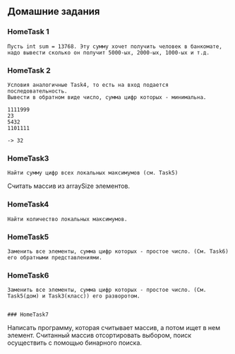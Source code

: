## Домашние задания

### HomeTask 1

```
Пусть int sum = 13768. Эту сумму хочет получить человек в банкомате, надо вывести сколько он получит 5000-ых, 2000-ых, 1000-ых и т.д.
```

### HomeTask 2

```
Условия аналогичные Task4, то есть на вход подается последовательность.
Вывести в обратном виде число, сумма цифр которых - минимальна.

1111999
23
5432
1101111

-> 32
```

### HomeTask3

```
Найти сумму цифр всех локальных максимумов (см. Task5)
```

Считать массив из arraySize элементов.

### HomeTask4

```
Найти количество локальных максимумов.
```

### HomeTask5

```
Заменить все элементы, сумма цифр которых - простое число. (См. Task6) его обратными представлениями.
```

### HomeTask6

```
Заменить все элементы, сумма цифр которых - простое число. (См. Task5(дом) и Task3(класс)) его разворотом.


### HomeTask7

```
Написать программу, которая считывает массив, а потом ищет в нем элемент. Считанный массив отсортировать выбором, поиск осуществить с помощью бинарного поиска.
```